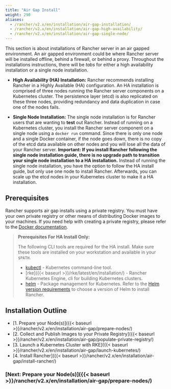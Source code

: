```yaml
---
title: "Air Gap Install"
weight: 290
aliases:
  - /rancher/v2.x/en/installation/air-gap-installation/
  - /rancher/v2.x/en/installation/air-gap-high-availability/
  - /rancher/v2.x/en/installation/air-gap-single-node/
---
```


This section is about installations of Rancher server in an air gapped environment. An air gapped environment could be where Rancher server will be installed offline, behind a firewall, or behind a proxy. Throughout the installations instructions, there will be _tabs_ for either a high availability installation or a single node installation.

* **High Availability (HA) Installation:** Rancher recommends installing Rancher in a Highly Available (HA) configuration. An HA installation is comprised of three nodes running the Rancher server components on a Kubernetes cluster. The persistence layer (etcd) is also replicated on these three nodes, providing redundancy and data duplication in case one of the nodes fails.

* **Single Node Installation:** The single node installation is for Rancher users that are wanting to **test** out Rancher. Instead of running on a Kubernetes cluster, you install the Rancher server component on a single node using a `docker run` command. Since there is only one node and a single Docker container, if the node goes down, there is no copy of the etcd data available on other nodes and you will lose all the data of your Rancher server. **Important: If you install Rancher following the single node installation guide, there is no upgrade path to transition your single node installation to a HA installation.** Instead of running the single node installation, you have the option to follow the HA install guide, but only use one node to install Rancher. Afterwards, you can scale up the etcd nodes in your Kubernetes cluster to make it a HA installation.

## Prerequisites

Rancher supports air gap installs using a private registry. You must have your own private registry or other means of distributing Docker images to your machines. If you need help with creating a private registry, please refer to the [Docker documentation](https://docs.docker.com/registry/).


> **Prerequisites For HA Install Only:**
>
> The following CLI tools are required for the HA install. Make sure these tools are installed on your workstation and available in your `$PATH`.
> 
> * [kubectl](https://kubernetes.io/docs/tasks/tools/install-kubectl/#install-kubectl) - Kubernetes command-line tool.
> * [rke]({{< baseurl >}}/rke/latest/en/installation/) - Rancher Kubernetes Engine, cli for building Kubernetes clusters.
> * [helm](https://docs.helm.sh/using_helm/#installing-helm) - Package management for Kubernetes. Refer to the [Helm version requirements]({{<baseurl>}}/rancher/v2.x/en/installation/helm-version) to choose a version of Helm to install Rancher.

## Installation Outline

- [1. Prepare your Node(s)]({{< baseurl >}}/rancher/v2.x/en/installation/air-gap/prepare-nodes/)
- [2. Collect and Publish Images to your Private Registry]({{< baseurl >}}/rancher/v2.x/en/installation/air-gap/populate-private-registry/)
- [3. Launch a Kubernetes Cluster with RKE]({{< baseurl >}}/rancher/v2.x/en/installation/air-gap/launch-kubernetes/)
- [4. Install Rancher]({{< baseurl >}}/rancher/v2.x/en/installation/air-gap/install-rancher/)


### [Next: Prepare your Node(s)]({{< baseurl >}}/rancher/v2.x/en/installation/air-gap/prepare-nodes/)
